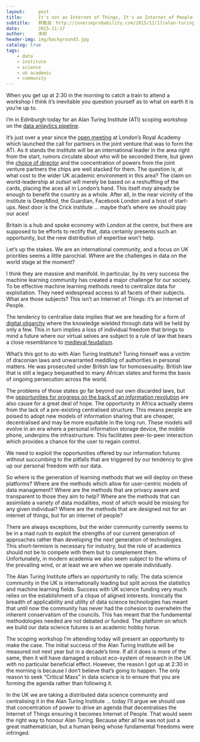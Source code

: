 ```yaml
---
layout:     post
title:      It's not an Internet of Things, It's an Internet of People
subtitle:   转载自：http://inverseprobability.com/2015/11/17/alan-turing-information-infrastructures
date:       2015-11-17
author:     未知
header-img: img/background3.jpg
catalog: true
tags:
    - data
    - institute
    - science
    - uk academic
    - community
---
```


When you get up at 2:30 in the morning to catch a train to attend a workshop I think it’s inevitable you question yourself as to what on earth it is you’re up to.

I’m in Edinburgh today for an Alan Turing Institute (ATI) scoping workshop on the [data anlaytics pipeline](https://turing.ac.uk/ati-scoping-workshop-improving-the-data-analytics-process).

It’s just over a year since the [open meeting](http://inverseprobability.com/2014/10/01/alan-turing-institute-critical-mass-or-incubated-lungs) at London’s Royal Academy which launched the call for partners in the joint venture that was to form the ATI. As it stands the institute will be an international leader in the area right from the start, rumors circulate about who will be seconded there, but given the [choice of director](https://www.epsrc.ac.uk/newsevents/news/alanturinginstituteprogress) and the concentration of powers from the joint venture partners the chips are well stacked for them. The question is, at what cost to the wider UK academic environment in this area? The claim on world-leadership at *outset* will merely be based on a reshuffling of the cards, placing the aces all in London’s hand. This itself *may* already be enough to benefit the country as a whole. After all, in the near vicinity of the institute is DeepMind, the Guardian, Facebook London and a host of start-ups. Next door is the Crick institute … maybe that’s where we should play our aces!

Britain is a hub and spoke economy with London at the centre, but there are supposed to be efforts to rectify that, data certainly presents such an opportunity, but the new distribution of expertise won’t help.

Let’s up the stakes. We are an international community, and a focus on UK priorities seems a little parochial. Where are the challenges in data on the world stage at the moment?

I think they are massive and manifold. In particular, by its very success the machine learning community has created a major challenge for our society. To be effective machine learning methods need to centralize data for exploitation. They need widespread access to all facets of their subjects. What are those subjects? This isn’t an Internet of Things: it’s an Internet of People.

The tendency to centralise data implies that we are heading for a form of [digital oligarchy](http://www.theguardian.com/media-network/2015/mar/05/digital-oligarchy-algorithms-personal-data) where the knowledge wielded through data will be held by only a few. This in turn implies a loss of individual freedom that brings to mind a future where our virtual selves are subject to a rule of law that bears a close resemblance to [medieval feudalism](http://www.theguardian.com/media-network/2015/nov/16/information-barons-threaten-autonomy-privacy-online).

What’s this got to do with Alan Turing Institute? Turing himself was a victim of draconian laws and unwarranted meddling of authorities in personal matters. He was prosecuted under British law for homosexuality. British law that is still a legacy bequeathed to many African states and forms the basis of ongoing persecution across the world.

The problems of those states go far beyond our own discarded laws, but the [opportunities for progress on the back of an information revolution](http://www.theguardian.com/media-network/2015/aug/25/africa-benefit-data-science-information) are also cause for a great deal of hope. The opportunity in Africa actually stems from the lack of a pre-existing centralised structure. This means people are poised to adopt new models of information sharing that are cheaper, decentralised and may be more equitable in the long run. These models will evolve in an era where a personal information storage device, the mobile phone, underpins the infrastructure. This facilitates peer-to-peer interaction which provides a chance for the user to regain control.

We need to exploit the opportunities offered by our information futures without succumbing to the pitfalls that are triggered by our tendency to give up our personal freedom with our data.

So where is the generation of learning methods that we will deploy on these platforms? Where are the methods which allow for user-centric models of data management? Where are the methods that are privacy aware and transparent to those they aim to help? Where are the methods that can assimilate a variety of data modalities, most of which would be missing for any given individual? Where are the methods that are designed not for an internet of things, but for an internet of people?

There are always exceptions, but the wider community currently seems to be in a mad rush to exploit the strengths of our current generation of approaches rather than developing the next generation of technologies. This short-termism is necessary for industry, but the role of academics should not be to compete with them but to complement them. Unfortunately, in modern academia we also seem subject to the whims of the prevailing wind, or at least we are when we operate individually.

The Alan Turing Institute offers an opportunity to rally. The data science community in the UK is internationally leading but split across the statistics and machine learning fields. Success with UK science funding very much relies on the establishment of a clique of aligned interests. Ironically the breadth of applicability and utility of data science technologies has meant that until now the community has never had the cohesion to overwhelm the inherent conservatism of the councils. This has meant that the fundamental methodologies needed are not debated or funded. The platform on which we build our data science futures is an academic hobby horse.

The scoping workshop I’m attending today will present an opportunity to make the case. The initial success of the Alan Turing Institute will be measured not next year but in a decade’s time. If all it does is more of the same, then it will have damaged a robust eco-system of research in the UK with no particular beneficial effect. However, the reason I got up at 2:30 in the morning is because I don’t believe that’s going to happen. The only reason to seek “Critical Mass” in data science is to ensure that you are forming the agenda rather than following it.

In the UK we are taking a distributed data science community and centralising it in the Alan Turing Institute … today I’ll argue we should use that concentration of power to drive an agenda that decentralises the Internet of Things ensuring it becomes Internet of People. That would seem the right way to honour Alan Turing. Because after all he was not just a great mathematician, but a human being whose fundamental freedoms were infringed.
